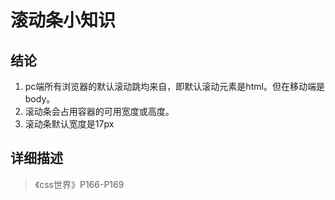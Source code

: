 # 滚动条小知识

## 结论

1. pc端所有浏览器的默认滚动跳均来自<html>，即默认滚动元素是html。但在移动端是body。
2. 滚动条会占用容器的可用宽度或高度。
3. 滚动条默认宽度是17px

## 详细描述
> 《css世界》P166-P169

